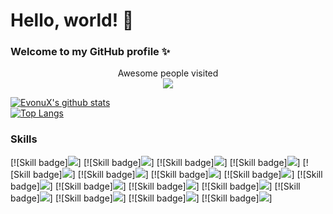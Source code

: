 # Hello, world! 👋

### Welcome to my GitHub profile ✨

<p align="center"> 
  Awesome people visited<br>
  <img src="https://profile-counter.glitch.me/EvonuX/count.svg" />
</p>

[![EvonuX's github stats](https://github-readme-stats.vercel.app/api?username=EvonuX&count_private=true)](https://github.com/EvonuX/github-readme-stats)    
[![Top Langs](https://github-readme-stats.vercel.app/api/top-langs/?username=EvonuX&layout=compact)](https://github.com/EvonuX/github-readme-stats)    

### Skills
[![Skill badge]<img src="https://img.shields.io/badge/html5%20-%23E34F26.svg?&style=for-the-badge&logo=html5&logoColor=white"/>]
[![Skill badge]<img src="https://img.shields.io/badge/css3%20-%231572B6.svg?&style=for-the-badge&logo=css3&logoColor=white"/>]
[![Skill badge]<img src="https://img.shields.io/badge/javascript%20-%23323330.svg?&style=for-the-badge&logo=javascript&logoColor=%23F7DF1E"/>]
[![Skill badge]<img src="https://img.shields.io/badge/node.js%20-%2343853D.svg?&style=for-the-badge&logo=node.js&logoColor=white"/>]
[![Skill badge]<img src="https://img.shields.io/badge/typescript%20-%23007ACC.svg?&style=for-the-badge&logo=typescript&logoColor=white"/>]
[![Skill badge]<img src="https://img.shields.io/badge/express.js%20-%23404d59.svg?&style=for-the-badge"/>]
[![Skill badge]<img src="https://img.shields.io/badge/react%20-%2320232a.svg?&style=for-the-badge&logo=react&logoColor=%2361DAFB"/>]
[![Skill badge]<img src="https://img.shields.io/badge/react_native%20-%2320232a.svg?&style=for-the-badge&logo=react&logoColor=%2361DAFB"/>]
[![Skill badge]<img src="https://img.shields.io/badge/vuejs%20-%2335495e.svg?&style=for-the-badge&logo=vue.js&logoColor=%234FC08D"/>]
[![Skill badge]<img src="https://img.shields.io/badge/angular%20-%23DD0031.svg?&style=for-the-badge&logo=angular&logoColor=white"/>]
[![Skill badge]<img src="https://img.shields.io/badge/tailwindcss%20-%2338B2AC.svg?&style=for-the-badge&logo=tailwind-css&logoColor=white"/>]
[![Skill badge]<img src="https://img.shields.io/badge/jquery%20-%230769AD.svg?&style=for-the-badge&logo=jquery&logoColor=white"/>]
[![Skill badge]<img src="https://img.shields.io/badge/SASS%20-hotpink.svg?&style=for-the-badge&logo=SASS&logoColor=white"/>]
[![Skill badge]<img src="https://img.shields.io/badge/webpack%20-%238DD6F9.svg?&style=for-the-badge&logo=webpack&logoColor=black" />]
[![Skill badge]<img src="https://img.shields.io/badge/git%20-%23F05033.svg?&style=for-the-badge&logo=git&logoColor=white"/>]
[![Skill badge]<img src="https://img.shields.io/badge/github%20-%23121011.svg?&style=for-the-badge&logo=github&logoColor=white"/>]
